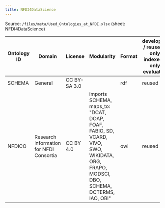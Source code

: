 ```yaml
---
title: NFDI4DataScience
---
```


Source: `/files/meta/Used_Ontologies_at_NFDI.xlsx` (sheet: NFDI4DataScience)

|Ontology ID|Domain|License|Modularity|Format|developed / reused / only indexed / only evaluated|Used in|
|---|---|---|---|---|---|---|
|SCHEMA|General|CC BY-SA 3.0||rdf|reused|Portal (under construction)|
|NFDICO|Research information for NFDI Consortia|CC BY 4.0|imports SCHEMA, maps_to: "DCAT, DOAP, FOAF, FABIO, SD, VCARD, VIVO, SWO, WIKIDATA, ORG, FRAPO, MODSCI, DBO, SCHEMA, DCTERMS, IAO, OBI"|owl|reused|NFDI4CUlture, NFDI-MatWerk, NFDI4Memory|
